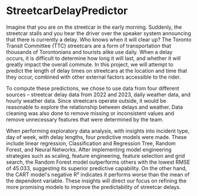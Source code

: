 # StreetcarDelayPredictor

Imagine that you are on the streetcar in the early morning. Suddenly, the streetcar stalls and you hear the driver over the speaker system announcing that there is currently a delay. Who knows when it will clear up? The Toronto Transit Committee (TTC) streetcars are a form of transportation that thousands of Torontonians and tourists alike use daily. When a delay occurs, it is difficult to determine how long it will last, and whether it will greatly impact the overall commute. In this project, we will attempt to predict the length of delay times on streetcars at the location and time that they occur, combined with other external factors accessible to the rider. 

To compute these predictions, we chose to use data from four different sources – streetcar delay data from 2022 and 2023, daily weather data, and hourly weather data. Since streetcars operate outside, it would be reasonable to explore the relationship between delays and weather. Data cleaning was also done to remove missing or inconsistent values and remove unnecessary features that were determined by the team. 

When performing exploratory data analysis, with insights into incident type, day of week, with delay lengths, four predictive models were made. These include linear regression, Classification and Regression Tree, Random Forest, and Neural Networks. After implementing model engineering strategies such as scaling, feature engineering, feature selection and grid search, the Random Forest model outperforms others with the lowest RMSE of 45.033, suggesting its superior predictive capability. On the other hand, the CART model's negative R² indicates it performs worse than the mean of the dependent variable. These insights will direct our focus on refining the more promising models to improve the predictability of streetcar delays.

